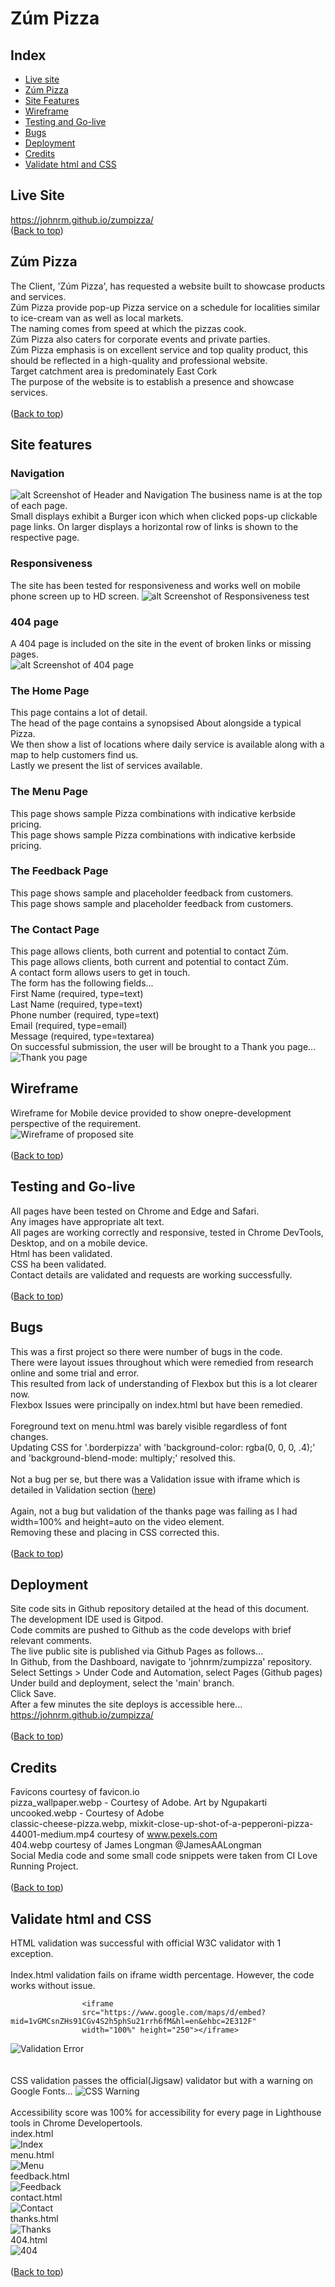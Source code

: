 # Zúm Pizza
## Index
* [Live site](#live-site)
* [Zúm Pizza](#zúm-pizza)
* [Site Features](#site-features)
* [Wireframe](#wireframe)
* [Testing and Go-live](#testing-and-go-live)
* [Bugs](#bugs)
* [Deployment](#deployment)
* [Credits](#credits)
* [Validate html and CSS](#validate-html-and-css)

## Live Site
https://johnrm.github.io/zumpizza/
<br>
([Back to top](#index))<br>

## Zúm Pizza
The Client, 'Zúm Pizza',  has requested a website built to showcase products and services.<br>
Zúm Pizza provide pop-up Pizza service on a schedule for localities similar to ice-cream van as well as local markets.<br>
The naming comes from speed at which the pizzas cook.<br>
Zúm Pizza also caters for corporate events and private parties.<br>
Zúm Pizza emphasis is on excellent service and top quality product, this should be reflected in a high-quality and professional website.<br>
Target catchment area is predominately East Cork<br>
The purpose of the website is to establish a presence and showcase services.<br>
<br>
([Back to top](#index))<br>

## Site features
### Navigation
![alt Screenshot of Header and Navigation](readme_images/header.webp)
The business name is at the top of each page.<br>
Small displays exhibit a Burger icon which when clicked pops-up clickable page links.
On larger displays a horizontal row of links is shown to the respective page.<br>
### Responsiveness
The site has been tested for responsiveness and works well on mobile phone screen up to HD screen.
![alt Screenshot of Responsiveness test](readme_images/amiresponsive.webp)
### 404 page
A 404 page is included on the site in the event of broken links or missing pages.<br>
![alt Screenshot of 404 page](readme_images/404.webp)

### The Home Page
This page contains a lot of detail.<br>
The head of the page contains a synopsised About alongside a typical Pizza.<br>
We then show a list of locations where daily service is available along with a map to help customers find us.<br>
Lastly we present the list of services available.<br>
### The Menu Page
This page shows sample Pizza combinations with indicative kerbside pricing.<br>
This page shows sample Pizza combinations with indicative kerbside pricing.<br>
### The Feedback Page
This page shows sample and placeholder feedback from customers.<br>
This page shows sample and placeholder feedback from customers.<br>
### The Contact Page
This page allows clients, both current and potential to contact Zúm.<br>
This page allows clients, both current and potential to contact Zúm.<br>
A contact form allows users to get in touch.<br>
The form has the following fields...<br>
First Name (required, type=text)<br>
Last Name (required, type=text)<br>
Phone number (required, type=text)<br>
Email (required, type=email)<br>
Message (required, type=textarea)<br>
On successful submission, the user will be brought to a Thank you page...<br>
![Thank you page](readme_images/thanks.webp)<br>


## Wireframe
Wireframe for Mobile device provided to show onepre-development perspective of the requirement.<br>
![Wireframe of proposed site](readme_images/wireframe.webp)<br>
<br>
([Back to top](#index))<br>

## Testing and Go-live
All pages have been tested on Chrome and Edge and Safari.<br>
Any images have appropriate alt text.<br>
All pages are working correctly and responsive, tested in Chrome DevTools, Desktop, and on a mobile device.<br>
Html has been validated.<br>
CSS ha been validated.<br>
Contact details are validated and requests are working successfully.<br>
<br>
([Back to top](#index))<br>

## Bugs
This was a first project so there were number of bugs in the code.<br>
There were layout issues throughout which were remedied from research online and some trial and error.<br>
This resulted from lack of understanding of Flexbox but this is a lot clearer now.<br>
Flexbox Issues were principally on index.html but have been remedied.<br>
<br>
Foreground text on menu.html was barely visible regardless of font changes.<br>
Updating CSS for '.borderpizza' with 'background-color: rgba(0, 0, 0, .4);' and 'background-blend-mode: multiply;' resolved this.<br>
<br>
Not a bug per se, but there was a Validation issue with iframe which is detailed in Validation section ([here](#validate-html-and-css))<br>
<br>
Again, not a bug but validation of the thanks page was failing as I had width=100% and height=auto on the video element.<br>
Removing these and placing in CSS corrected this.<br>
<br>
([Back to top](#index))<br>

## Deployment
Site code sits in Github repository detailed at the head of this document.<br>
The development IDE used is Gitpod.<br>
Code commits are pushed to Github as the code develops with brief relevant comments.<br>
The live public site is published via Github Pages as follows...<br>
In Github, from the Dashboard, navigate to 'johnrm/zumpizza' repository.<br>
Select Settings > Under Code and Automation, select Pages (Github pages)<br>
Under build and deployment, select the 'main' branch.<br>
Click Save.<br>
After a few minutes the site deploys is accessible here...<br>
https://johnrm.github.io/zumpizza/<br>
<br>
([Back to top](#index))<br>

## Credits
Favicons courtesy of favicon.io<br>
pizza_wallpaper.webp - Courtesy of Adobe. Art by Ngupakarti<br>
uncooked.webp - Courtesy of Adobe<br>
classic-cheese-pizza.webp, mixkit-close-up-shot-of-a-pepperoni-pizza-44001-medium.mp4 courtesy of www.pexels.com<br>
404.webp courtesy of James Longman @JamesAALongman<br>
Social Media code and some small code snippets were taken from CI Love Running Project.<br>
<br>
([Back to top](#index))<br>

## Validate html and CSS
HTML validation was successful with official W3C validator with 1 exception.<br>
<br>
Index.html validation fails on iframe width percentage. However, the code works without issue.

```
                <iframe
                src="https://www.google.com/maps/d/embed?mid=1vGMCsnZHs91CGv4S2h5phSu21rrh6fM&hl=en&ehbc=2E312F"
                width="100%" height="250"></iframe>
```

![Validation Error](readme_images/validation_error.webp)<br>
<br>
<br>
CSS validation passes the official(Jigsaw) validator but with a warning on Google Fonts...
![CSS Warning](readme_images/css_warning.webp)<br>
<br>
Accessibility score was 100% for accessibility for every page in Lighthouse tools in Chrome Developertools.<br>
index.html<br>
![Index](readme_images/LH_index.jpg)<br>
menu.html<br>
![Menu](readme_images/LH_menu.jpg)<br>
feedback.html<br>
![Feedback](readme_images/LH_feedback.jpg)<br>
contact.html<br>
![Contact](readme_images/LH_contact.jpg)<br>
thanks.html<br>
![Thanks](readme_images/LH_thanks.jpg)<br>
404.html<br>
![404](readme_images/LH_404.jpg)<br>
<br>
([Back to top](#index))<br>